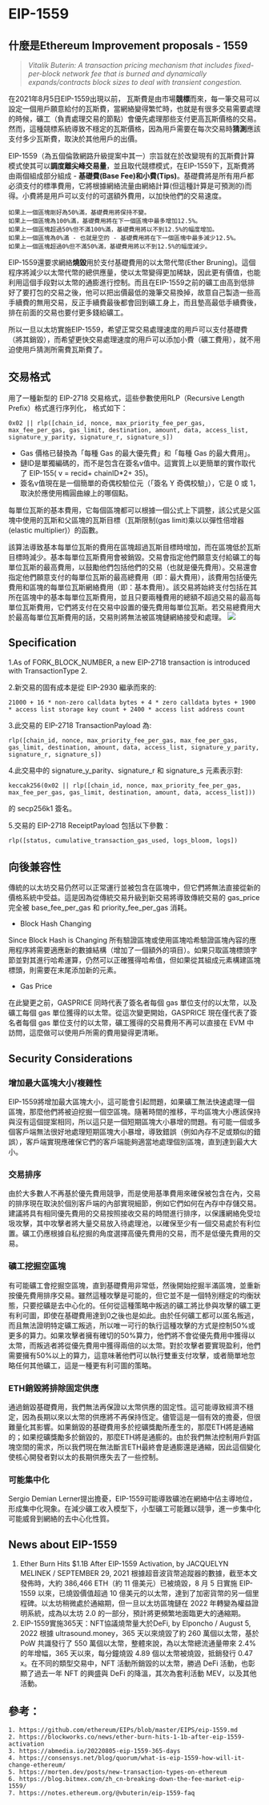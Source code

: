 # EIP-1559

## 什麼是Ethereum Improvement proposals - 1559

>*Vitalik Buterin: A transaction pricing mechanism that includes fixed-per-block network fee that is burned and dynamically expands/contracts block sizes to deal with transient congestion.*

在2021年8月5日EIP-1559出現以前， 瓦斯費是由市場**競標**而來，每一筆交易可以設定一個用戶願意給付的瓦斯費，當網絡變得繁忙時，也就是有很多交易需要處理的時候，礦工（負責處理交易的節點）會優先處理那些支付更高瓦斯價格的交易。然而，這種競標系統導致不穩定的瓦斯價格，因為用戶需要在每次交易時**猜測**應該支付多少瓦斯費，取決於其他用戶的出價。

EIP-1559（為五個倫敦網路升級提案中其一）宗旨就在於改變現有的瓦斯費計算模式使其可以**調度離尖峰交易量**，並且取代競標模式，在EIP-1559下，瓦斯費將由兩個組成部分組成 - **基礎費(Base Fee)**和**小費(Tips)**。基礎費將是所有用戶都必須支付的標準費用，它將根據網絡流量由網絡計算(但這種計算是可預測的)而得。小費將是用戶可以支付的可選額外費用，以加快他們的交易速度。

	如果上一個區塊剛好為50%滿，基礎費用將保持不變。
	如果上一個區塊為100%滿，基礎費用將在下一個區塊中最多增加12.5%。
	如果上一個區塊超過50%但不滿100%滿，基礎費用將以不到12.5%的幅度增加。
	如果上一個區塊為0%滿 - 也就是空的 - 基礎費用將在下一個區塊中最多減少12.5%。
	如果上一個區塊超過0%但不滿50%滿，基礎費用將以不到12.5%的幅度減少。

EIP-1559還要求網絡**燒毀**用於支付基礎費用的以太幣代幣(Ether Bruning)。這個程序將減少以太幣代幣的總供應量，使以太幣變得更加稀缺，因此更有價值，也能利用這個手段對以太幣的通膨進行控制。而且在EIP-1559之前的礦工由高到低排好了要打包的交易之後，他可以把出價最低的幾筆交易換掉，故意自己製造一些高手續費的無用交易，反正手續費最後都會回到礦工身上，而且墊高最低手續費後，排在前面的交易也要付更多錢給礦工。

所以一旦以太坊實施EIP-1559，希望正常交易處理速度的用戶可以支付基礎費（將其銷毀），而希望更快交易處理速度的用戶可以添加小費（礦工費用），就不用迫使用戶猜測所需費瓦斯費了。

## 交易格式
用了一種新型的 EIP-2718 交易格式，這些參數使用RLP（Recursive Length Prefix）格式進行序列化， 格式如下： 

	0x02 || rlp([chain_id, nonce, max_priority_fee_per_gas, max_fee_per_gas, gas_limit, destination, amount, data, access_list, signature_y_parity, signature_r, signature_s])
- Gas 價格已替換為「每種 Gas 的最大優先費」和「每種 Gas 的最大費用」。
- 鏈ID是單獨編碼的，而不是包含在簽名v值中。這實質上以更簡單的實作取代了 EIP-155( v = recid+ chainID*2+ 35)。
- 簽名v值現在是一個簡單的奇偶校驗位元（「簽名 Y 奇偶校驗」），它是 0 或 1，取決於應使用橢圓曲線上的哪個點。

每單位瓦斯的基本費用，它每個區塊都可以根據一個公式上下調整，該公式是父區塊中使用的瓦斯和父區塊的瓦斯目標（瓦斯限制(gas limit)乘以以彈性倍增器(elastic multiplier)）的函數。

該算法導致基本每單位瓦斯的費用在區塊超過瓦斯目標時增加，而在區塊低於瓦斯目標時減少。基本每單位瓦斯費用會被銷毀。交易會指定他們願意支付給礦工的每單位瓦斯的最高費用，以鼓勵他們包括他們的交易（也就是優先費用）。交易還會指定他們願意支付的每單位瓦斯的最高總費用（即：最大費用），該費用包括優先費用和區塊的每單位瓦斯網絡費用（即：基本費用）。該交易將始終支付包括在其所在區塊中的基本每單位瓦斯費用，並且只要兩種費用的總額不超過交易的最高每單位瓦斯費用，它們將支付在交易中設置的優先費用每單位瓦斯。若交易總費用大於最高每單位瓦斯費用的話，交易則將無法被區塊鏈網絡接受和處理。
![](https://blog.bitmex.com/wp-content/uploads/2021/05/Screenshot-2021-05-11-at-13.21.34-1024x512.png)


## Specification

1.As of FORK_BLOCK_NUMBER, a new EIP-2718 transaction is introduced with TransactionType 2.

2.新交易的固有成本是從 EIP-2930 繼承而來的:

	21000 + 16 * non-zero calldata bytes + 4 * zero calldata bytes + 1900 * access list storage key count + 2400 * access list address count

3.此交易的 EIP-2718 TransactionPayload 為:

	rlp([chain_id, nonce, max_priority_fee_per_gas, max_fee_per_gas, gas_limit, destination, amount, data, access_list, signature_y_parity, signature_r, signature_s])

4.此交易中的 signature_y_parity、signature_r 和 signature_s 元素表示對:

	keccak256(0x02 || rlp([chain_id, nonce, max_priority_fee_per_gas, max_fee_per_gas, gas_limit, destination, amount, data, access_list])) 
 的 secp256k1 簽名。

5.交易的 EIP-2718 ReceiptPayload 包括以下參數：

	rlp([status, cumulative_transaction_gas_used, logs_bloom, logs])

## 向後兼容性
傳統的以太坊交易仍然可以正常運行並被包含在區塊中，但它們將無法直接從新的價格系統中受益。這是因為從傳統交易升級到新交易將導致傳統交易的 gas_price 完全被 base_fee_per_gas 和 priority_fee_per_gas 消耗。
- Block Hash Changing
  
Since Block Hash is Changing 所有驗證區塊或使用區塊哈希驗證區塊內容的應用程序將需要適應新的數據結構（增加了一個額外的項目）。如果只取區塊標頭字節並對其進行哈希運算，仍然可以正確獲得哈希值，但如果從其組成元素構建區塊標頭，則需要在末尾添加新的元素。
- Gas Price
  
在此變更之前，GASPRICE 同時代表了簽名者每個 gas 單位支付的以太幣，以及礦工每個 gas 單位獲得的以太幣。從這次變更開始，GASPRICE 現在僅代表了簽名者每個 gas 單位支付的以太幣，礦工獲得的交易費用不再可以直接在 EVM 中訪問，這麼做可以使用戶所需的費用變得更清晰。

## Security Considerations
### 增加最大區塊大小/複雜性
EIP-1559將增加最大區塊大小，這可能會引起問題，如果礦工無法快速處理一個區塊，那麼他們將被迫挖掘一個空區塊。隨著時間的推移，平均區塊大小應該保持與沒有這個提案相同，所以這只是一個短期區塊大小暴增的問題。有可能一個或多個客戶端無法很好地處理短期區塊大小暴增，導致錯誤（例如內存不足或類似的錯誤），客戶端實現應確保它們的客戶端能夠適當地處理個別區塊，直到達到最大大小。

### 交易排序
由於大多數人不再基於優先費用競爭，而是使用基準費用來確保被包含在內，交易的排序現在取決於個別客戶端的內部實現細節，例如它們如何在內存中存儲交易。建議將具有相同優先費用的交易按照接收交易的時間進行排序，以保護網絡免受垃圾攻擊，其中攻擊者將大量交易放入待處理池，以確保至少有一個交易處於有利位置。礦工仍應根據自私挖掘的角度選擇高優先費用的交易，而不是低優先費用的交易。

### 礦工挖掘空區塊
有可能礦工會挖掘空區塊，直到基礎費用非常低，然後開始挖掘半滿區塊，並重新按優先費用排序交易。雖然這種攻擊是可能的，但它並不是一個特別穩定的均衡狀態，只要挖礦是去中心化的。任何從這種策略中叛逃的礦工將比參與攻擊的礦工更有利可圖，即使在基礎費用達到0之後也是如此。由於任何礦工都可以匿名叛逃，而且無法證明特定礦工叛逃，所以唯一可行的執行這種攻擊的方式是控制50%或更多的算力。如果攻擊者擁有確切的50%算力，他們將不會從優先費用中獲得以太幣，而叛逃者將從優先費用中獲得兩倍的以太幣。對於攻擊者要實現盈利，他們需要擁有50%以上的算力，這意味著他們可以執行雙重支付攻擊，或者簡單地忽略任何其他礦工，這是一種更有利可圖的策略。

### ETH銷毀將排除固定供應
通過銷毀基礎費用，我們無法再保證以太幣供應的固定性。這可能導致經濟不穩定，因為長期以來以太幣的供應將不再保持恆定。儘管這是一個有效的擔憂，但很難量化其影響。如果銷毀的基礎費用多於挖礦獎勵所產生的，那麼ETH將是通縮的；如果挖礦獎勵多於銷毀的，那麼ETH將是通膨的。由於我們無法控制用戶對區塊空間的需求，所以我們現在無法斷言ETH最終會是通膨還是通縮，因此這個變化使核心開發者對以太的長期供應失去了一些控制。

### 可能集中化
Sergio Demian Lerner提出擔憂，EIP-1559可能導致礦池在網絡中佔主導地位，形成集中化現象。在減少礦工收入模型下，小型礦工可能難以競爭，進一步集中化可能威脅到網絡的去中心化性質。

## News about EIP-1559
1. Ether Burn Hits $1.1B After EIP-1559 Activation, by JACQUELYN MELINEK / SEPTEMBER 29, 2021
根據超音波貨幣追蹤器的數據，截至本文發佈時，大約 386,466 ETH（約 11 億美元）已被燒毀，8 月 5 日實施 EIP-1559 以來，已燒毀價值超過 10 億美元的以太幣，達到了加密貨幣的另一個里程碑。以太坊稍微處於通縮期，但一旦以太坊區塊鏈在 2022 年轉變為權益證明系統，成為以太坊 2.0 的一部分，預計將更頻繁地面臨更大的通縮期。
2. EIP-1559實施365天：NFT協議燒幣量大於DeFi, by Elponcho / August 5, 2022
根據 ultrasound.money，365 天以來燒毀了約 260 萬個以太幣，基於 PoW 共識發行了 550 萬個以太幣，整體來說，為以太幣總流通量帶來 2.4% 的年增幅，365 天以來，每分鐘燒毀 4.89 個以太幣被燒毀，抵銷發行 0.47 x。在不同的類型交易中，NFT 活動所銷毀的以太幣，勝過 DeFi 活動，也彰顯了過去一年 NFT 的興盛與 DeFi 的降溫，其次為套利活動 MEV，以及其他活動。

## 參考：
	1. https://github.com/ethereum/EIPs/blob/master/EIPS/eip-1559.md
	2. https://blockworks.co/news/ether-burn-hits-1-1b-after-eip-1559-activation
	3. https://abmedia.io/20220805-eip-1559-365-days
	4. https://consensys.net/blog/quorum/what-is-eip-1559-how-will-it-change-ethereum/
	5. https://morten.dev/posts/new-transaction-types-on-ethereum
	6. https://blog.bitmex.com/zh_cn-breaking-down-the-fee-market-eip-1559/
	7. https://notes.ethereum.org/@vbuterin/eip-1559-faq





